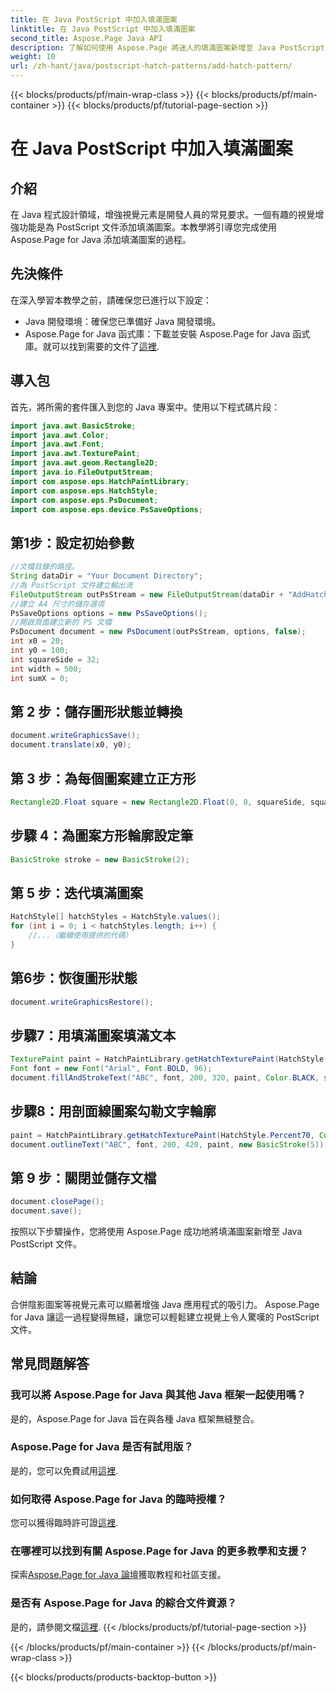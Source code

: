 ```yaml
---
title: 在 Java PostScript 中加入填滿圖案
linktitle: 在 Java PostScript 中加入填滿圖案
second_title: Aspose.Page Java API
description: 了解如何使用 Aspose.Page 將迷人的填滿圖案新增至 Java PostScript 文件。輕鬆提升您的視覺內容。
weight: 10
url: /zh-hant/java/postscript-hatch-patterns/add-hatch-pattern/
---
```


{{< blocks/products/pf/main-wrap-class >}}
{{< blocks/products/pf/main-container >}}
{{< blocks/products/pf/tutorial-page-section >}}

# 在 Java PostScript 中加入填滿圖案

## 介紹
在 Java 程式設計領域，增強視覺元素是開發人員的常見要求。一個有趣的視覺增強功能是為 PostScript 文件添加填滿圖案。本教學將引導您完成使用 Aspose.Page for Java 添加填滿圖案的過程。
## 先決條件
在深入學習本教學之前，請確保您已進行以下設定：
- Java 開發環境：確保您已準備好 Java 開發環境。
-  Aspose.Page for Java 函式庫：下載並安裝 Aspose.Page for Java 函式庫。就可以找到需要的文件了[這裡](https://releases.aspose.com/page/java/).
## 導入包
首先，將所需的套件匯入到您的 Java 專案中。使用以下程式碼片段：
```java
import java.awt.BasicStroke;
import java.awt.Color;
import java.awt.Font;
import java.awt.TexturePaint;
import java.awt.geom.Rectangle2D;
import java.io.FileOutputStream;
import com.aspose.eps.HatchPaintLibrary;
import com.aspose.eps.HatchStyle;
import com.aspose.eps.PsDocument;
import com.aspose.eps.device.PsSaveOptions;
```
## 第1步：設定初始參數
```java
//文檔目錄的路徑。
String dataDir = "Your Document Directory";
//為 PostScript 文件建立輸出流
FileOutputStream outPsStream = new FileOutputStream(dataDir + "AddHatchPattern_outPS.ps");
//建立 A4 尺寸的儲存選項
PsSaveOptions options = new PsSaveOptions();
//開啟頁面建立新的 PS 文檔
PsDocument document = new PsDocument(outPsStream, options, false);
int x0 = 20;
int y0 = 100;
int squareSide = 32;
int width = 500;
int sumX = 0;
```
## 第 2 步：儲存圖形狀態並轉換
```java
document.writeGraphicsSave();
document.translate(x0, y0);
```
## 第 3 步：為每個圖案建立正方形
```java
Rectangle2D.Float square = new Rectangle2D.Float(0, 0, squareSide, squareSide);
```
## 步驟 4：為圖案方形輪廓設定筆
```java
BasicStroke stroke = new BasicStroke(2);
```
## 第 5 步：迭代填滿圖案
```java
HatchStyle[] hatchStyles = HatchStyle.values();
for (int i = 0; i < hatchStyles.length; i++) {
    //...（繼續使用提供的代碼）
}
```
## 第6步：恢復圖形狀態
```java
document.writeGraphicsRestore();
```
## 步驟7：用填滿圖案填滿文本
```java
TexturePaint paint = HatchPaintLibrary.getHatchTexturePaint(HatchStyle.DiagonalCross, Color.RED, Color.YELLOW);
Font font = new Font("Arial", Font.BOLD, 96);
document.fillAndStrokeText("ABC", font, 200, 320, paint, Color.BLACK, stroke);
```
## 步驟8：用剖面線圖案勾勒文字輪廓
```java
paint = HatchPaintLibrary.getHatchTexturePaint(HatchStyle.Percent70, Color.BLUE, Color.WHITE);
document.outlineText("ABC", font, 200, 420, paint, new BasicStroke(5));
```
## 第 9 步：關閉並儲存文檔
```java
document.closePage();
document.save();
```
按照以下步驟操作，您將使用 Aspose.Page 成功地將填滿圖案新增至 Java PostScript 文件。
## 結論
合併陰影圖案等視覺元素可以顯著增強 Java 應用程式的吸引力。 Aspose.Page for Java 讓這一過程變得無縫，讓您可以輕鬆建立視覺上令人驚嘆的 PostScript 文件。
## 常見問題解答
### 我可以將 Aspose.Page for Java 與其他 Java 框架一起使用嗎？
是的，Aspose.Page for Java 旨在與各種 Java 框架無縫整合。
### Aspose.Page for Java 是否有試用版？
是的，您可以免費試用[這裡](https://releases.aspose.com/).
### 如何取得 Aspose.Page for Java 的臨時授權？
您可以獲得臨時許可證[這裡](https://purchase.aspose.com/temporary-license/).
### 在哪裡可以找到有關 Aspose.Page for Java 的更多教學和支援？
探索[Aspose.Page for Java 論壇](https://forum.aspose.com/c/page/39)獲取教程和社區支援。
### 是否有 Aspose.Page for Java 的綜合文件資源？
是的，請參閱文檔[這裡](https://reference.aspose.com/page/java/).
{{< /blocks/products/pf/tutorial-page-section >}}

{{< /blocks/products/pf/main-container >}}
{{< /blocks/products/pf/main-wrap-class >}}

{{< blocks/products/products-backtop-button >}}
